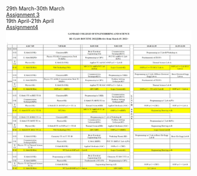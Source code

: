 29th March-30th March<br>
[Assignment 3](https://github.com/bijenadhewaju/wt-lab-assignment/tree/master/Assignment/Assignment3)
<br>19th April-21th April<br>
[Assignment4](https://github.com/bijenadhewaju/wt-lab-assignment/tree/master/Assignment/Assignment4)
![Class Routine](https://github.com/bijenadhewaju/wt-lab-assignment/blob/master/Assignment/Assignment4/Routine.jpeg)
